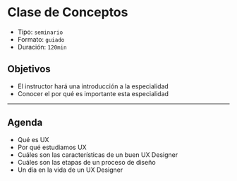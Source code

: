 # Clase de Conceptos

- Tipo: `seminario`
- Formato: `guiado`
- Duración: `120min`

## Objetivos

- El instructor hará una introducción a la especialidad
- Conocer el por qué es importante esta especialidad

***

## Agenda

- Qué es UX
- Por qué estudiamos UX
- Cuáles son las características de un buen UX Designer
- Cuáles son las etapas de un proceso de diseño
- Un día en la vida de un UX Designer